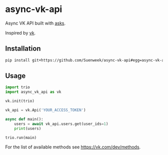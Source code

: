 # async-vk-api
Async VK API built with [asks](https://github.com/theelous3/asks).

Inspired by [vk](https://github.com/voronind/vk).


## Installation
```bash
pip install git+https://github.com/Suenweek/async-vk-api#egg=async-vk-api
```


## Usage

```python
import trio
import async_vk_api as vk

vk.init(trio)

vk_api = vk.Api('YOUR_ACCESS_TOKEN')

async def main():
    users = await vk_api.users.get(user_ids=1)
    print(users)

trio.run(main)
```

For the list of available methods see https://vk.com/dev/methods.
